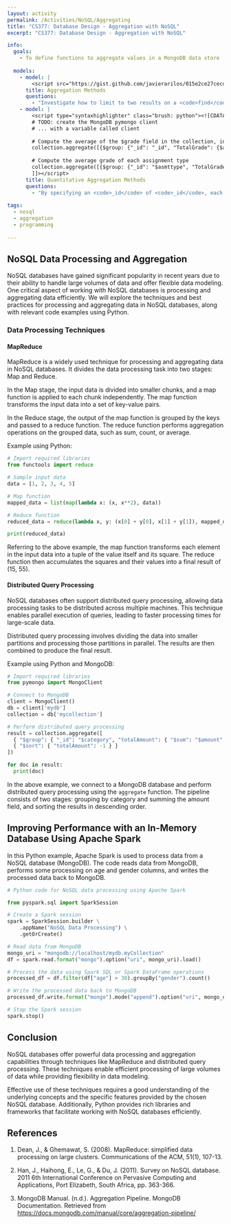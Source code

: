 ```yaml
---
layout: activity
permalink: /Activities/NoSQL/Aggregating
title: "CS377: Database Design - Aggregation with NoSQL"
excerpt: "CS377: Database Design - Aggregation with NoSQL"

info:
  goals: 
    - To define functions to aggregate values in a MongoDB data store
    
  models:
    - model: |
        <script src="https://gist.github.com/javierarilos/015e2ce27cecdea63564.js"></script>
      title: Aggregation Methods
      questions:
        - "Investigate how to limit to two results on a <code>find</code>, but to make those results the second and third documents from the sorted result set."
    - model: |
        <script type="syntaxhighlighter" class="brush: python"><![CDATA[    
        # TODO: create the MongoDB pymongo client 
        # ... with a variable called client
        
        # Compute the average of the $grade field in the collection, in a key called TotalGrade
        collection.aggregate([{$group: {"_id": "_id", "TotalGrade": {$avg: "$grade"}}}}])
        
        # Compute the average grade of each assignment type
        collection.aggregate([{$group: {"_id": "$asmttype", "TotalGrade": {$avg: "$grade"}}}}])
        ]]></script>
      title: Quantitative Aggregation Methods
      questions:
        - "By specifying an <code>_id</code> of <code>_id</code>, each item is individually counted in the average.  Suppose <code>asmttype</code> is a key in your document; what do you think using that key as the <code>_id</code> of the aggregation does to the group?  Try it to find out!"        
        
tags:
  - nosql
  - aggregation
  - programming
  
---
```


## NoSQL Data Processing and Aggregation

NoSQL databases have gained significant popularity in recent years due to their ability to handle large volumes of data and offer flexible data modeling. One critical aspect of working with NoSQL databases is processing and aggregating data efficiently. We will explore the techniques and best practices for processing and aggregating data in NoSQL databases, along with relevant code examples using Python.

### Data Processing Techniques

#### MapReduce

MapReduce is a widely used technique for processing and aggregating data in NoSQL databases. It divides the data processing task into two stages: Map and Reduce.

In the Map stage, the input data is divided into smaller chunks, and a map function is applied to each chunk independently. The map function transforms the input data into a set of key-value pairs.

In the Reduce stage, the output of the map function is grouped by the keys and passed to a reduce function. The reduce function performs aggregation operations on the grouped data, such as sum, count, or average.

Example using Python:

```python
# Import required libraries
from functools import reduce

# Sample input data
data = [1, 2, 3, 4, 5]

# Map function
mapped_data = list(map(lambda x: (x, x**2), data))

# Reduce function
reduced_data = reduce(lambda x, y: (x[0] + y[0], x[1] + y[1]), mapped_data)

print(reduced_data)
```

Referring to the above example, the map function transforms each element in the input data into a tuple of the value itself and its square. The reduce function then accumulates the squares and their values into a final result of (15, 55).

#### Distributed Query Processing

NoSQL databases often support distributed query processing, allowing data processing tasks to be distributed across multiple machines. This technique enables parallel execution of queries, leading to faster processing times for large-scale data.

Distributed query processing involves dividing the data into smaller partitions and processing those partitions in parallel. The results are then combined to produce the final result.

Example using Python and MongoDB:

```python
# Import required libraries
from pymongo import MongoClient

# Connect to MongoDB
client = MongoClient()
db = client['mydb']
collection = db['mycollection']

# Perform distributed query processing
result = collection.aggregate([
  { "$group": { "_id": "$category", "totalAmount": { "$sum": "$amount" } } },
  { "$sort": { "totalAmount": -1 } }
])

for doc in result:
  print(doc)
```

In the above example, we connect to a MongoDB database and perform distributed query processing using the `aggregate` function. The pipeline consists of two stages: grouping by category and summing the amount field, and sorting the results in descending order.

## Improving Performance with an In-Memory Database Using Apache Spark

In this Python example, Apache Spark is used to process data from a NoSQL database (MongoDB). The code reads data from MongoDB, performs some processing on age and gender columns, and writes the processed data back to MongoDB.

```python
# Python code for NoSQL data processing using Apache Spark

from pyspark.sql import SparkSession

# Create a Spark session
spark = SparkSession.builder \
    .appName("NoSQL Data Processing") \
    .getOrCreate()

# Read data from MongoDB
mongo_uri = "mongodb://localhost/mydb.myCollection"
df = spark.read.format("mongo").option("uri", mongo_uri).load()

# Process the data using Spark SQL or Spark DataFrame operations
processed_df = df.filter(df["age"] > 30).groupBy("gender").count()

# Write the processed data back to MongoDB
processed_df.write.format("mongo").mode("append").option("uri", mongo_uri).save()

# Stop the Spark session
spark.stop()
```

## Conclusion

NoSQL databases offer powerful data processing and aggregation capabilities through techniques like MapReduce and distributed query processing. These techniques enable efficient processing of large volumes of data while providing flexibility in data modeling.

Effective use of these techniques requires a good understanding of the underlying concepts and the specific features provided by the chosen NoSQL database. Additionally, Python provides rich libraries and frameworks that facilitate working with NoSQL databases efficiently.

## References

1. Dean, J., & Ghemawat, S. (2008). MapReduce: simplified data processing on large clusters. Communications of the ACM, 51(1), 107-13. 

2. Han, J., Haihong, E., Le, G., & Du, J. (2011). Survey on NoSQL database. 2011 6th International Conference on Pervasive Computing and Applications, Port Elizabeth, South Africa, pp. 363-366. 

3. MongoDB Manual. (n.d.). Aggregation Pipeline. MongoDB Documentation. Retrieved from https://docs.mongodb.com/manual/core/aggregation-pipeline/
